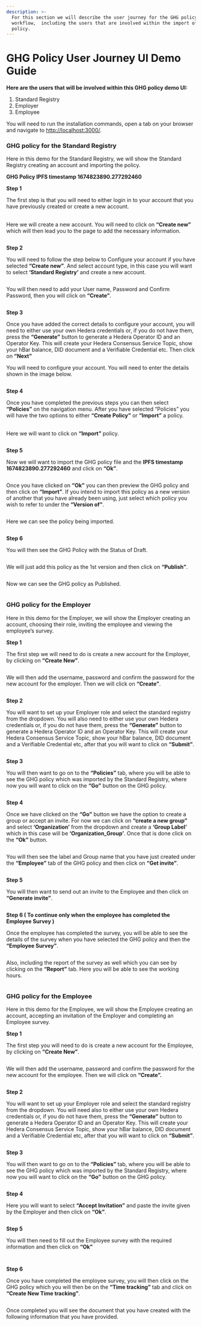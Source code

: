 ```yaml
---
description: >-
  For this section we will describe the user journey for the GHG policy
  workflow,  including the users that are involved within the import of the GHG
  policy.
---
```


# GHG Policy User Journey UI Demo Guide

**Here are the users that will be involved within this GHG policy demo UI:**&#x20;

1. Standard Registry&#x20;
2. Employer
3. Employee

You will need to run the installation commands, open a tab on your browser and navigate to [http://localhost:3000/](http://localhost:3000/).&#x20;

### GHG policy for the Standard Registry&#x20;

Here in this demo for the Standard Registry, we will show the Standard Registry creating an account and importing the policy.

**GHG Policy IPFS timestamp 1674823890.277292460**&#x20;

**Step 1**

The first step is that you will need to either login in to your account that you have previously created or create a new account.&#x20;

\
Here we will create a new account. You will need to click on **“Create new”** which will then lead you to the page to add the necessary information.

<figure><img src="../../../.gitbook/assets/image (148).png" alt=""><figcaption></figcaption></figure>

**Step 2**

You will need to follow the step below to Configure your account if you have selected **“Create new”**.  And select account type, in this case  you will want to select **‘Standard Registry’** and create a new account.

<figure><img src="../../../.gitbook/assets/image (151).png" alt=""><figcaption></figcaption></figure>

You will then need to add your User name, Password and Confirm Password, then you will click on **“Create”**.&#x20;

<figure><img src="../../../.gitbook/assets/image (174).png" alt=""><figcaption></figcaption></figure>

**Step 3**

Once you have added the correct details to configure your account, you will need to either use your own Hedera credentials or, if you do not have them, press the **“Generate”** button to generate a Hedera Operator ID and an Operator Key.  This will create your Hedera Consensus Service Topic, show your hBar balance, DID document and a Verifiable Credential etc. Then click on **“Next”**

You will need to configure your account. You will need to enter the details shown in the image below.

<figure><img src="../../../.gitbook/assets/image (187).png" alt=""><figcaption></figcaption></figure>

**Step 4**

Once you have completed the previous steps you can then select **“Policies”** on the navigation menu. After you have selected “Policies” you will have the two options to either **“Create Policy”** or **“Import”** a policy.

\
&#x20;Here we will want to click on **“Import”** policy.

<figure><img src="../../../.gitbook/assets/image (69).png" alt=""><figcaption></figcaption></figure>

**Step 5**

Now we will want to import the GHG policy file and the **IPFS timestamp 1674823890.277292460** and click on **“Ok”**.

<figure><img src="../../../.gitbook/assets/image (185).png" alt=""><figcaption></figcaption></figure>

Once you have clicked on **“Ok”** you can then preview the GHG policy and then click on **“Import”**. If you intend to import this policy as a new version of another that you have already been using, just select which policy you wish to refer to under the **“Version of”**.

<figure><img src="../../../.gitbook/assets/image (193).png" alt=""><figcaption></figcaption></figure>

Here we can see the policy being imported.

<figure><img src="../../../.gitbook/assets/image (6).png" alt=""><figcaption></figcaption></figure>

**Step 6**

You will then see the GHG Policy with the Status of Draft.&#x20;

<figure><img src="../../../.gitbook/assets/image (7).png" alt=""><figcaption></figcaption></figure>

We will just add this policy as the 1st version and then click on **“Publish”**.

<figure><img src="../../../.gitbook/assets/image (140).png" alt=""><figcaption></figcaption></figure>

Now we can see the GHG policy as Published.

<figure><img src="../../../.gitbook/assets/image (142).png" alt=""><figcaption></figcaption></figure>

### GHG policy for the Employer

Here in this demo for the Employer, we will show the Employer creating an account, choosing their role, inviting the employee and viewing the employee’s survey.

**Step 1**

The first step we will need to do is create a new account for the Employer, by clicking on **“Create New”**.

<figure><img src="../../../.gitbook/assets/image (71).png" alt=""><figcaption></figcaption></figure>

We will then add the username, password and confirm the password for the new account for the employer. Then we will click on **“Create”**.

<figure><img src="../../../.gitbook/assets/image (132).png" alt=""><figcaption></figcaption></figure>

**Step 2**

You will want to set up your Employer role and select the standard registry from the dropdown. You will also need to either use your own Hedera credentials or, if you do not have them, press the **“Generate”** button to generate a Hedera Operator ID and an Operator Key.  This will create your Hedera Consensus Service Topic, show your hBar balance, DID document and a Verifiable Credential etc, after that you will want to click on **“Submit”**.

<figure><img src="../../../.gitbook/assets/image (159).png" alt=""><figcaption></figcaption></figure>

**Step 3**

You will then want to go on to the **“Policies”** tab, where you will be able to see the GHG policy which was imported by the Standard Registry, where now you will want to click on the **“Go”** button on the GHG policy.

<figure><img src="../../../.gitbook/assets/image (169).png" alt=""><figcaption></figcaption></figure>

**Step 4**&#x20;

Once we have clicked on the **“Go”** button we have the option to create a group or accept an invite. For now we can click on **“create a new group”** and select **‘Organization’** from the dropdown and create a **‘Group Label’** which in this case will be **‘Organization\_Group’**.  Once that is done click on the **“Ok”** button.

<figure><img src="../../../.gitbook/assets/image (65).png" alt=""><figcaption></figcaption></figure>

You will then see the label and Group name that you have just created under the **“Employee”** tab of the GHG policy and then click on **“Get invite”**.

<figure><img src="../../../.gitbook/assets/image (196).png" alt=""><figcaption></figcaption></figure>

**Step 5**

You will then want to send out an invite to the Employee and then click on **“Generate invite”**.&#x20;

<figure><img src="../../../.gitbook/assets/image (70).png" alt=""><figcaption></figcaption></figure>

**Step 6 ( To continue only when the employee has completed the Employee Survey )**

Once the employee has completed the survey, you will be able to see the details of the survey when you have selected the GHG policy and then the **“Employee Survey”**.

<figure><img src="../../../.gitbook/assets/image (150).png" alt=""><figcaption></figcaption></figure>

Also, including the report of the survey as well which you can see by clicking on the **“Report”** tab. Here you will be able to see the working hours.

<figure><img src="../../../.gitbook/assets/image (101).png" alt=""><figcaption></figcaption></figure>

### GHG policy for the Employee

Here in this demo for the Employee, we will show the Employee creating an account, accepting an invitation of the Employer and completing an Employee survey.&#x20;

**Step 1**&#x20;

The first step you will need to do is create a new account for the Employee, by clicking on **“Create New”**.

<figure><img src="../../../.gitbook/assets/image (55).png" alt=""><figcaption></figcaption></figure>

We will then add the username, password and confirm the password for the new account for the employee. Then we will click on **“Create”.**

<figure><img src="../../../.gitbook/assets/image (173).png" alt=""><figcaption></figcaption></figure>

**Step 2**&#x20;

You will want to set up your Employer role and select the standard registry from the dropdown. You will need also to either use your own Hedera credentials or, if you do not have them, press the **“Generate”** button to generate a Hedera Operator ID and an Operator Key.  This will create your Hedera Consensus Service Topic, show your hBar balance, DID document and a Verifiable Credential etc, after that you will want to click on **“Submit”**.

<figure><img src="../../../.gitbook/assets/image (182).png" alt=""><figcaption></figcaption></figure>

**Step 3**

You will then want to go on to the **“Policies”** tab, where you will be able to see the GHG policy which was imported by the Standard Registry, where now you will want to click on the **“Go”** button on the GHG policy.

<figure><img src="../../../.gitbook/assets/image (113).png" alt=""><figcaption></figcaption></figure>

**Step 4**

Here you will want to select **“Accept Invitation”** and paste the invite given by the Employer and then click on **“Ok”**.

<figure><img src="../../../.gitbook/assets/image (116).png" alt=""><figcaption></figcaption></figure>

**Step 5**&#x20;

You will then need to fill out the Employee survey with the required information and then click on **“Ok”**

<figure><img src="../../../.gitbook/assets/image (120).png" alt=""><figcaption></figcaption></figure>

<figure><img src="../../../.gitbook/assets/image (152).png" alt=""><figcaption></figcaption></figure>

**Step 6**&#x20;

Once you have completed the employee survey, you will then click on the GHG policy which you will then be on the **“Time tracking”** tab and click on **“Create New Time tracking”**.

<figure><img src="../../../.gitbook/assets/image (181).png" alt=""><figcaption></figcaption></figure>

Once completed you will see the document that you have created with the following information that you have provided.

<figure><img src="../../../.gitbook/assets/image (191).png" alt=""><figcaption></figcaption></figure>

